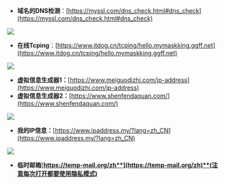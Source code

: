 
-   **域名的DNS检测**：[https://myssl.com/dns_check.html#dns_check](https://myssl.com/dns_check.html#dns_check)

![](http://www.kdocs.cn/api/v3/office/copy/YnJLSHY1ZmFodGN6R2tLMitlTWRNU2VnUGNnZkU1L0NVZVE2NGRQRlhodnhJZytsTFNxdG9xQngwYjNVM0pwTTBSTmJJVWtmamxIWEE1TWcrVm1SZEdlOE82OFlOOEs5eGdIUGFXbDhFYyt1WEtUQlNLbUc3YUQ1Q1ZYQ0Z3RTZjUUd5OEVsV1hvTFV1WGthVklxaTArcmpWa1liYnRyTng3NXJnbkxsMThTNWlEOXBxT1NyQXZCQ3piUThZRXFLb1NwMldLbkRFTk1LL3BXVGI3YmJ3c0QyRkd4UmtBaEFYMDZTcDVsNFh6Y1JxeFhVSUZYeUhZSGljcHBmUGlReGNaVXNWcUVNa2o0PQ==/attach/object/GAXX2ZA7ADQHI?)

-   **在线Tcping**：[https://www.itdog.cn/tcping/hello.mymaskking.ggff.net](https://www.itdog.cn/tcping/hello.mymaskking.ggff.net)

![](http://www.kdocs.cn/api/v3/office/copy/YnJLSHY1ZmFodGN6R2tLMitlTWRNU2VnUGNnZkU1L0NVZVE2NGRQRlhodnhJZytsTFNxdG9xQngwYjNVM0pwTTBSTmJJVWtmamxIWEE1TWcrVm1SZEdlOE82OFlOOEs5eGdIUGFXbDhFYyt1WEtUQlNLbUc3YUQ1Q1ZYQ0Z3RTZjUUd5OEVsV1hvTFV1WGthVklxaTArcmpWa1liYnRyTng3NXJnbkxsMThTNWlEOXBxT1NyQXZCQ3piUThZRXFLb1NwMldLbkRFTk1LL3BXVGI3YmJ3c0QyRkd4UmtBaEFYMDZTcDVsNFh6Y1JxeFhVSUZYeUhZSGljcHBmUGlReGNaVXNWcUVNa2o0PQ==/attach/object/4IHH4ZA7ABAAE?)

-   **虚拟信息生成器1：**[https://www.meiguodizhi.com/jp-address](https://www.meiguodizhi.com/jp-address)
-   **虚拟信息生成器2：**[https://www.shenfendaquan.com/](https://www.shenfendaquan.com/)

![](http://www.kdocs.cn/api/v3/office/copy/YnJLSHY1ZmFodGN6R2tLMitlTWRNU2VnUGNnZkU1L0NVZVE2NGRQRlhodnhJZytsTFNxdG9xQngwYjNVM0pwTTBSTmJJVWtmamxIWEE1TWcrVm1SZEdlOE82OFlOOEs5eGdIUGFXbDhFYyt1WEtUQlNLbUc3YUQ1Q1ZYQ0Z3RTZjUUd5OEVsV1hvTFV1WGthVklxaTArcmpWa1liYnRyTng3NXJnbkxsMThTNWlEOXBxT1NyQXZCQ3piUThZRXFLb1NwMldLbkRFTk1LL3BXVGI3YmJ3c0QyRkd4UmtBaEFYMDZTcDVsNFh6Y1JxeFhVSUZYeUhZSGljcHBmUGlReGNaVXNWcUVNa2o0PQ==/attach/object/AXRICZA7ABAA6?)

-   **我的IP信息：**[https://www.ipaddress.my/?lang=zh_CN](https://www.ipaddress.my/?lang=zh_CN)

![](http://www.kdocs.cn/api/v3/office/copy/YnJLSHY1ZmFodGN6R2tLMitlTWRNU2VnUGNnZkU1L0NVZVE2NGRQRlhodnhJZytsTFNxdG9xQngwYjNVM0pwTTBSTmJJVWtmamxIWEE1TWcrVm1SZEdlOE82OFlOOEs5eGdIUGFXbDhFYyt1WEtUQlNLbUc3YUQ1Q1ZYQ0Z3RTZjUUd5OEVsV1hvTFV1WGthVklxaTArcmpWa1liYnRyTng3NXJnbkxsMThTNWlEOXBxT1NyQXZCQ3piUThZRXFLb1NwMldLbkRFTk1LL3BXVGI3YmJ3c0QyRkd4UmtBaEFYMDZTcDVsNFh6Y1JxeFhVSUZYeUhZSGljcHBmUGlReGNaVXNWcUVNa2o0PQ==/attach/object/KMHI6ZA7ACQE6?)

-   **临时邮箱**[**https://temp-mail.org/zh**](https://temp-mail.org/zh)**(注意每次打开都要使用隐私模式)**
<!--stackedit_data:
eyJoaXN0b3J5IjpbLTE5ODc5ODExMDJdfQ==
-->
